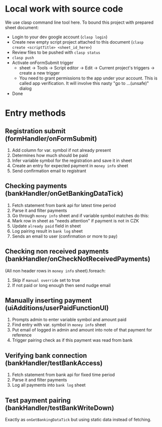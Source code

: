 # Local work with source code
We use clasp command line tool here. To bound this project with prepared sheet document:

* Login to your dev google account (`clasp login`)
* Create new empty script project attached to this document (`clasp create <scriptTitle> <sheet_id_here>`)
* Review files to be pushed with `clasp status`
* `clasp push`
* Activate onFormSubmit trigger
  * sheet -> Tools -> Script editor -> Edit -> Current project's triggers -> create a new trigger
  * You need to grant permissions to the app under your account. This is called app verification. It will involve this nasty "go to ...(unsafe)" dialog
* Done

# Entry methods

## Registration submit (formHandler/onFormSubmit)
1. Add column for var. symbol if not already present
1. Determines how much should be paid
1. Infer variable symbol for the registration and save it in sheet
1. Create an entry for expected payment in `money info` sheet
1. Send confirmation email to registrant

## Checking payments (bankHandler/onGetBankingDataTick)
1. Fetch statement from bank api for latest time period
1. Parse it and filter payments
1. Go through `money info` sheet and if variable symbol matches do this:
  1. Mark row in sheet as "needs attention" if payment is not in CZK
  1. Update `already paid` field in sheet
  1. Log pairing result in `bank log` sheet
  1. Sends an email to user (confirmation or more to pay)

## Checking non received payments (bankHandler/onCheckNotReceivedPayments)
(All non header rows in `money info` sheet).foreach:
1. Skip if `manual override` set to true
1. If not paid or long enough then send nudge email

## Manually inserting payment (uiAdditions/userPaidFunctionUI)
1. Prompts admin to enter variable symbol and amount paid
1. Find entry with var. symbol in `money info` sheet
1. Put email of logged in admin and amount into note of that payment for reference
1. Trigger pairing check as if this payment was read from bank

## Verifying bank connection (bankHandler/testBankAccess)
1. Fetch statement from bank api for fixed time period
1. Parse it and filter payments
1. Log all payments into `bank log` sheet

## Test payment pairing (bankHandler/testBankWriteDown)
Exactly as `onGetBankingDataTick` but using static data instead of fetching.


